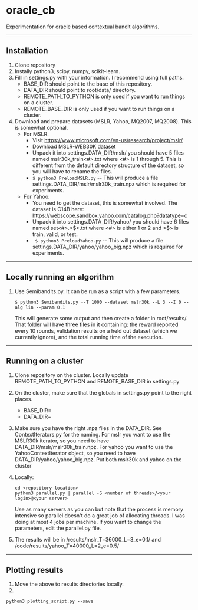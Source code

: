 # oracle_cb
Experimentation for oracle based contextual bandit algorithms. 


******************************
## Installation

1. Clone repository
2. Instally python3, scipy, numpy, scikit-learn.
3. Fill in settings.py with your information. I recommend using full paths.
   * BASE\_DIR should point to the base of this repository.
   * DATA\_DIR should point to root/data/ directory.
   * REMOTE\_PATH\_TO\_PYTHON is only used if you want to run things on a cluster. 
   * REMOTE\_BASE\_DIR is only used if you want to run things on a cluster. 
3. Download and prepare datasets (MSLR, Yahoo, MQ2007, MQ2008). This is somewhat optional.
   * For MSLR: 
      * Visit https://www.microsoft.com/en-us/research/project/mslr/
      * Download MSLR-WEB30K dataset
      * Unpack it into settings.DATA\_DIR/mslr/ you should have 5 files named mslr30k_train<#>.txt where <#> is 1 through 5. This is different from the default directory structure of the dataset, so you will have to rename the files. 
      * ```$ python3 PreloadMSLR.py``` -- This will produce a file settings.DATA\_DIR/mslr/mslr30k_train.npz which is required for experiments.
   * For Yahoo:
      * You need to get the dataset, this is somewhat involved. The dataset is C14B here: https://webscope.sandbox.yahoo.com/catalog.php?datatype=c
      * Unpack it into settings.DATA\_DIR/yahoo/ you should have 6 files named set<#>.<$>.txt where <#> is either 1 or 2 and <$> is train, valid, or test.
      * ``` $ python3 PreloadYahoo.py``` -- This will produce a file settings.DATA\_DIR/yahoo/yahoo_big.npz which is required for experiments.

******************************
## Locally running an algorithm

1. Use Semibandits.py. 
   It can be run as a script with a few parameters.

   ```
   $ python3 Semibandits.py --T 1000 --dataset mslr30k --L 3 --I 0 --alg lin --param 0.1
   ```

   This will generate some output and then create a folder in
   root/results/.  That folder will have three files in it containing:
   the reward reported every 10 rounds, validation results on a held
   out dataset (which we currently ignore), and the total running time
   of the execution.


******************************
## Running on a cluster

1. Clone repository on the cluster. Locally update REMOTE_PATH_TO_PYTHON and REMOTE_BASE_DIR in settings.py
2. On the cluster, make sure that the globals in settings.py point to the right places. 
   * BASE_DIR=<location of code directory>
   * DATA_DIR=<location of the datasets>
3. Make sure you have the right .npz files in the DATA_DIR. See ContextIterators.py for the naming. For mslr you want to use the MSLR30k iterator, so you need to have DATA_DIR/mslr/mslr30k_train.npz. For yahoo you want to use the YahooContextIterator object, so you need to have DATA_DIR/yahoo/yahoo_big.npz. Put both mslr30k and yahoo on the cluster
4. Locally:

   ```
   cd <repository location>
   python3 parallel.py | parallel -S <number of threads>/<your login>@<your server>
   ```

   Use as many servers as you can but note that the process is memory intensive so parallel doesn't do a great job of allocating threads. 
   I was doing at most 4 jobs per machine. 
   If you want to change the parameters, edit the parallel.py file. 
5. The results will be in <repository location>/results/mslr_T=36000_L=3_e=0.1/ and <repository location>/code/results/yahoo_T=40000_L=2_e=0.5/


******************************
## Plotting results

1. Move the above to results directories locally.
2. 
```
python3 plotting_script.py --save
```
